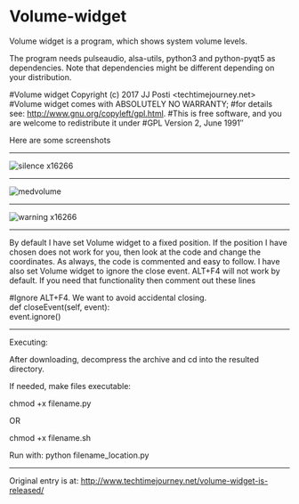 # Volume-widget
Volume widget is a program, which shows system volume levels.

The program needs pulseaudio, alsa-utils, python3 and python-pyqt5 as dependencies. Note that dependencies might be different depending on your distribution.

#Volume widget Copyright (c) 2017 JJ Posti <techtimejourney.net>
#Volume widget comes with ABSOLUTELY NO WARRANTY;
#for details see: http://www.gnu.org/copyleft/gpl.html.
#This is free software, and you are welcome to redistribute it under
#GPL Version 2, June 1991″

Here are some screenshots
_____
![silence x16266](https://user-images.githubusercontent.com/29865797/29626067-3fe0f57e-8836-11e7-9475-3c510c5e9ad5.jpg)
____
![medvolume](https://user-images.githubusercontent.com/29865797/29626078-4c6f3db4-8836-11e7-8303-a71dc2779f5f.jpg)
______
![warning x16266](https://user-images.githubusercontent.com/29865797/29626095-59a1b5fc-8836-11e7-8310-e4f11d50c504.jpg)
_____

By default I have set Volume widget to a fixed position. If the position I have chosen does not work for you, then look at the code and change the coordinates. As always, the code is commented and easy to follow.  I have also set Volume widget to ignore the close event. ALT+F4 will not work by default.  If you need that functionality then comment out these lines

#Ignore ALT+F4. We want to avoid accidental closing. </br>
def closeEvent(self, event): </br>
event.ignore()
_____

Executing:

After downloading, decompress the archive and cd into the resulted  directory.

If needed, make files executable:

chmod +x filename.py

OR

chmod +x filename.sh

Run with: python filename_location.py
_____________
Original entry is at: http://www.techtimejourney.net/volume-widget-is-released/
